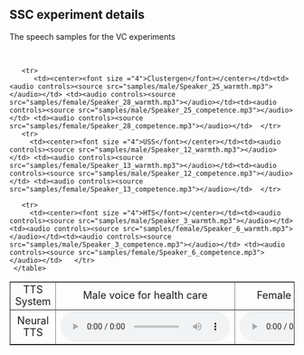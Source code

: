 ## SSC experiment details

The speech samples for the VC experiments



 <br>
     <table align="center" , border="1">
       <tr>
          <td><center><font size ="4">TTS System</font></center></td><td><center><font size ="4">Male voice for health care</font></center></td><td><center><font size="4">Female voice for health care</font></center></td><td><center><font size ="4">Male voice for customer service</font></center></td><td><center><font size="4">Female voice for customer service</font></center></td></tr>
       </tr>
       <tr>
          <td><center><font size ="4">Neural TTS</font></center></td><td><audio controls><source src="samples/male/Speaker_22_warmth.mp3"></audio></td> <td><audio controls><source src="samples/female/Speaker_29_warmth.mp3"></audio></td><td><audio controls><source src="samples/male/Speaker_22_competence.mp3"></audio></td> <td><audio controls><source src="samples/female/Speaker_24_competence.mp3"></audio></td> </tr>

       <tr>
          <td><center><font size ="4">Clustergen</font></center></td><td><audio controls><source src="samples/male/Speaker_25_warmth.mp3"></audio></td> <td><audio controls><source src="samples/female/Speaker_28_warmth.mp3"></audio></td><td><audio controls><source src="samples/male/Speaker_25_competence.mp3"></audio></td> <td><audio controls><source src="samples/female/Speaker_28_competence.mp3"></audio></td>  </tr>
       <tr>
         <td><center><font size ="4">USS</font></center></td><td><audio controls><source src="samples/male/Speaker_12_warmth.mp3"></audio></td> <td><audio controls><source src="samples/female/Speaker_13_warmth.mp3"></audio></td><td><audio controls><source src="samples/male/Speaker_12_competence.mp3"></audio></td> <td><audio controls><source src="samples/female/Speaker_13_competence.mp3"></audio></td>  </tr>

       <tr>
         <td><center><font size ="4">HTS</font></center></td><td><audio controls><source src="samples/male/Speaker_3_warmth.mp3"></audio></td> <td><audio controls><source src="samples/female/Speaker_6_warmth.mp3"></audio></td><td><audio controls><source src="samples/male/Speaker_3_competence.mp3"></audio></td> <td><audio controls><source src="samples/female/Speaker_6_competence.mp3"></audio></td>   </tr>
     </table>

